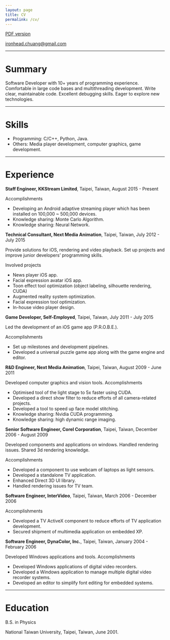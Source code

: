 ```yaml
---
layout: page
title: CV
permalink: /cv/
---
```


[PDF version](/assets/downloads/ironhead_cv_201610.pdf)

ironhead.chuang@gmail.com

---

# Summary

Software Developer with 10+ years of programming experience. Comfortable in
large code bases and multithreading development. Write clear, maintainable code.
Excellent debugging skills. Eager to explore new technologies.

---

# Skills
* Programming: C/C++, Python, Java.
* Others: Media player development, computer graphics, game development.

---

# Experience

**Staff Engineer, KKStream Limited**, Taipei, Taiwan, August 2015 - Present

Accomplishments

* Developing an Android adaptive streaming player which has been installed on 100,000 ~ 500,000 devices.
* Knowledge sharing: Monte Carlo Algorithm.
* Knowledge sharing: Neural Network.

**Technical Consultant, Next Media Animation**, Taipei, Taiwan, July 2012 - July 2015

Provide solutions for iOS, rendering and video playback. Set up projects and improve junior developers’ programming skills.

Involved projects
* News player iOS app.
* Facial expression avatar iOS app.
* Toon effect tool optimization (object labeling, silhouette rendering, CUDA)
* Augmented reality system optimization.
* Facial expression tool optimization.
* In-house video player design.

**Game Developer, Self-Employed**, Taipei, Taiwan, July 2011 - July 2015

Led the development of an iOS game app (P.R.O.B.E.).

Accomplishments
* Set up milestones and development pipelines.
* Developed a universal puzzle game app along with the game engine and
editor.

**R&D Engineer, Next Media Animation**, Taipei, Taiwan, August 2009 - June 2011

Developed computer graphics and vision tools.
Accomplishments

* Optimised tool of the light stage to 5x faster using CUDA.
* Developed a direct show filter to reduce efforts of all camera-related
projects.
* Developed a tool to speed up face model stitching.
* Knowledge sharing: Nvidia CUDA programming.
* Knowledge sharing: high dynamic range imaging.

**Senior Software Engineer, Corel Corporation**, Taipei, Taiwan, December 2006 - August 2009

Developed components and applications on windows. Handled rendering issues. Shared 3d rendering knowledge.

Accomplishments
* Developed a component to use webcam of laptops as light sensors.
* Developed a standalone TV application.
* Enhanced Direct 3D UI library.
* Handled rendering issues for TV team.

**Software Engineer, InterVideo**, Taipei, Taiwan, March 2006 - December 2006

Accomplishments
* Developed a TV ActiveX component to reduce efforts of TV application development.
* Secured shipment of multimedia application on embedded XP.

**Software Engineer, DynaColor, Inc.**, Taipei, Taiwan, January 2004 - February 2006

Developed Windows applications and tools.
Accomplishments

* Developed Windows applications of digital video recorders.
* Developed a Windows application to manage multiple digital video recorder
systems.
* Developed an editor to simplify font editing for embedded systems.

---

# Education

B.S. in Physics

National Taiwan University, Taipei, Taiwan, June 2001.
